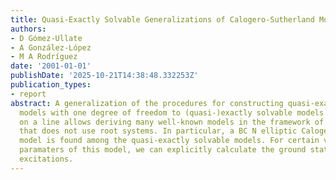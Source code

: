 ```yaml
---
title: Quasi-Exactly Solvable Generalizations of Calogero-Sutherland Models
authors:
- D Gómez-Ullate
- A González-López
- M A Rodríguez
date: '2001-01-01'
publishDate: '2025-10-21T14:38:48.332253Z'
publication_types:
- report
abstract: A generalization of the procedures for constructing quasi-exactly solvable
  models with one degree of freedom to (quasi-)exactly solvable models of N particles
  on a line allows deriving many well-known models in the framework of a new approach
  that does not use root systems. In particular, a BC N elliptic Calogero-Sutherland
  model is found among the quasi-exactly solvable models. For certain values of the
  paramaters of this model, we can explicitly calculate the ground state and the lowest
  excitations.
---
```

